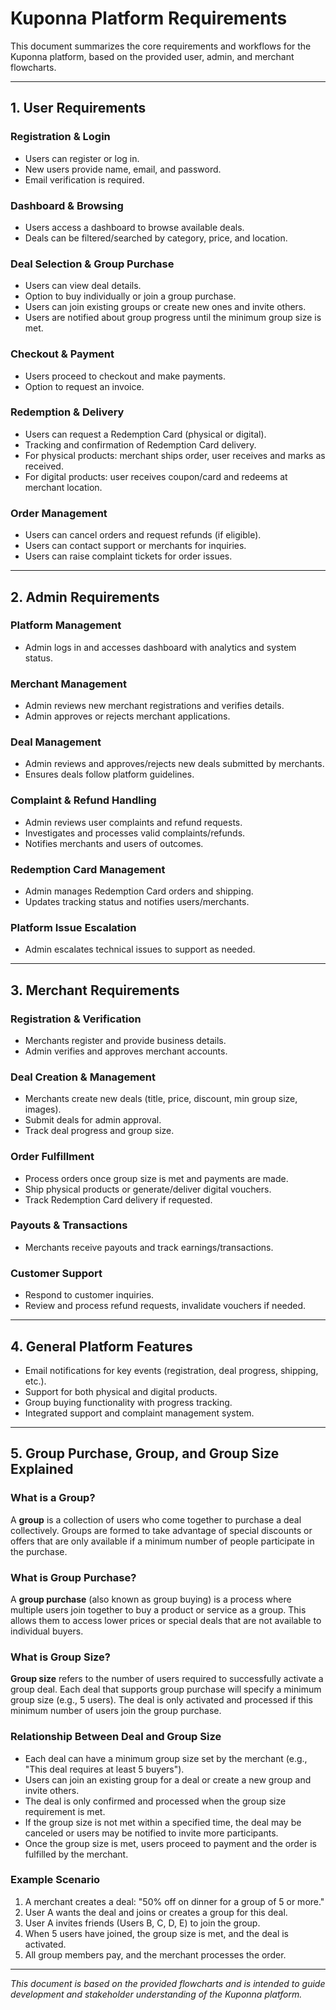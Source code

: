 # Kuponna Platform Requirements

This document summarizes the core requirements and workflows for the Kuponna platform, based on the provided user, admin, and merchant flowcharts.

---

## 1. User Requirements

### Registration & Login
- Users can register or log in.
- New users provide name, email, and password.
- Email verification is required.

### Dashboard & Browsing
- Users access a dashboard to browse available deals.
- Deals can be filtered/searched by category, price, and location.

### Deal Selection & Group Purchase
- Users can view deal details.
- Option to buy individually or join a group purchase.
- Users can join existing groups or create new ones and invite others.
- Users are notified about group progress until the minimum group size is met.

### Checkout & Payment
- Users proceed to checkout and make payments.
- Option to request an invoice.

### Redemption & Delivery
- Users can request a Redemption Card (physical or digital).
- Tracking and confirmation of Redemption Card delivery.
- For physical products: merchant ships order, user receives and marks as received.
- For digital products: user receives coupon/card and redeems at merchant location.

### Order Management
- Users can cancel orders and request refunds (if eligible).
- Users can contact support or merchants for inquiries.
- Users can raise complaint tickets for order issues.

---

## 2. Admin Requirements

### Platform Management
- Admin logs in and accesses dashboard with analytics and system status.

### Merchant Management
- Admin reviews new merchant registrations and verifies details.
- Admin approves or rejects merchant applications.

### Deal Management
- Admin reviews and approves/rejects new deals submitted by merchants.
- Ensures deals follow platform guidelines.

### Complaint & Refund Handling
- Admin reviews user complaints and refund requests.
- Investigates and processes valid complaints/refunds.
- Notifies merchants and users of outcomes.

### Redemption Card Management
- Admin manages Redemption Card orders and shipping.
- Updates tracking status and notifies users/merchants.

### Platform Issue Escalation
- Admin escalates technical issues to support as needed.

---

## 3. Merchant Requirements

### Registration & Verification
- Merchants register and provide business details.
- Admin verifies and approves merchant accounts.

### Deal Creation & Management
- Merchants create new deals (title, price, discount, min group size, images).
- Submit deals for admin approval.
- Track deal progress and group size.

### Order Fulfillment
- Process orders once group size is met and payments are made.
- Ship physical products or generate/deliver digital vouchers.
- Track Redemption Card delivery if requested.

### Payouts & Transactions
- Merchants receive payouts and track earnings/transactions.

### Customer Support
- Respond to customer inquiries.
- Review and process refund requests, invalidate vouchers if needed.

---

## 4. General Platform Features
- Email notifications for key events (registration, deal progress, shipping, etc.).
- Support for both physical and digital products.
- Group buying functionality with progress tracking.
- Integrated support and complaint management system.

---

## 5. Group Purchase, Group, and Group Size Explained

### What is a Group?
A **group** is a collection of users who come together to purchase a deal collectively. Groups are formed to take advantage of special discounts or offers that are only available if a minimum number of people participate in the purchase.

### What is Group Purchase?
A **group purchase** (also known as group buying) is a process where multiple users join together to buy a product or service as a group. This allows them to access lower prices or special deals that are not available to individual buyers.

### What is Group Size?
**Group size** refers to the number of users required to successfully activate a group deal. Each deal that supports group purchase will specify a minimum group size (e.g., 5 users). The deal is only activated and processed if this minimum number of users join the group purchase.

### Relationship Between Deal and Group Size
- Each deal can have a minimum group size set by the merchant (e.g., "This deal requires at least 5 buyers").
- Users can join an existing group for a deal or create a new group and invite others.
- The deal is only confirmed and processed when the group size requirement is met.
- If the group size is not met within a specified time, the deal may be canceled or users may be notified to invite more participants.
- Once the group size is met, users proceed to payment and the order is fulfilled by the merchant.

### Example Scenario
1. A merchant creates a deal: "50% off on dinner for a group of 5 or more."
2. User A wants the deal and joins or creates a group for this deal.
3. User A invites friends (Users B, C, D, E) to join the group.
4. When 5 users have joined, the group size is met, and the deal is activated.
5. All group members pay, and the merchant processes the order.

---

*This document is based on the provided flowcharts and is intended to guide development and stakeholder understanding of the Kuponna platform.*
